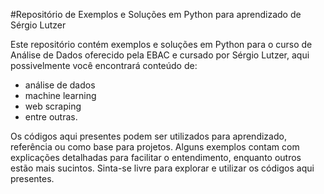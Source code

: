 #Repositório de Exemplos e Soluções em Python para aprendizado de Sérgio Lutzer

Este repositório contém exemplos e soluções em Python para o curso de Análise de Dados oferecido pela EBAC e cursado por Sérgio Lutzer, aqui possivelmente você encontrará conteúdo de:
* análise de dados
* machine learning
* web scraping
* entre outras.

Os códigos aqui presentes podem ser utilizados para aprendizado, referência ou como base para projetos. Alguns exemplos contam com explicações detalhadas para facilitar o entendimento, enquanto outros estão mais sucintos. Sinta-se livre para explorar e utilizar os códigos aqui presentes.